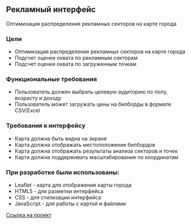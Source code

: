 ## Рекламный интерфейс

Оптимизация распределения рекламных секторов на карте города

### Цели

- Оптимизация распределения рекламных секторов на карте города
- Подсчет оценки охвата по рекламным секторам
- Подсчет оценки охвата по загруженным точкам

### Функциональные требования

- Пользователь должен выбрать целевую аудиторию по полу, возрасту и доходу
- Пользователь может загружать цены на билборды в формате CSV/Excel

### Требования к интерфейсу

- Карта должна быть видна на экране
- Карта должна отображать местоположение билбордов
- Карта должна отображать результаты анализа секторов и точек
- Карта должна поддерживать масштабирование по координатам

### При разработке были использованы:

- Leaflet - карта для отображения карты города
- HTML5 - для разметки интерфейса
- CSS - для стилизации интерфейса
- JavaScript - для работы с картой и файлами

[Ссылка на проект](https://derezaivan.github.io/media-hack/)
